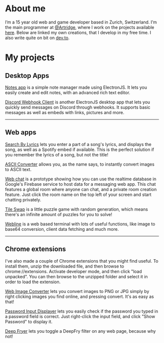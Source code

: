 # About me
I’m a 15 year old web and game developer based in Zurich, Switzerland. I’m the main programmer at [@Artridge](https://twitter.com/ArtridgeGames), where I work on the projects available [here](https://artridge.itch.io).
Below are linked my own creations, that I develop in my free time.
I also write quite on bit on [dev.to](https://dev.to/oskarcodes).

# My projects
## Desktop Apps
[Notes app](http://www.mediafire.com/file/4bxkfdjo39megu0/Notes-win32-x64.zip/file) is a simple note manager made using ElectronJS. It lets you easily create and edit notes, with an advanced rich text editor.

[Discord Webhook Client](http://www.mediafire.com/file/lfffkce3kmn5e8w/DiscordWebhookClient-win32-x64.zip/file) is another ElectronJS desktop app that lets you quickly send messages on Discord through webhooks. It supports basic messages as well as embeds with links, pictures and more.
<hr>

## Web apps
[Search By Lyrics](/search-by-lyrics) lets you enter a part of a song's lyrics, and displays the song, as well as a Spotify embed if available. This is the perfect solution if you remember the lyrics of a song, but not the title!

[ASCII Converter](/ascii-converter) allows you, as the name says, to instantly convert images to ASCII text.

[Web chat](/web-chat) is a prototype showing how you can use the realtime database in Google's Firebase service to host data for a messaging web app. This chat features a global room where anyone can chat, and a private room creation feature. Just click the room name on the top left of your screen and start chatting privately.

[Tile Swap](/tile-swap) is a little puzzle game with random generation, which means there's an infinite amount of puzzles for you to solve!

[Webline](/webline) is a web based terminal with lots of useful functions, like image to base64 conversion, client data fetching and much more.
<hr>

## Chrome extensions
I've also made a couple of Chrome extensions that you might find useful. To install them, unzip the downloaded file, and then browse to chrome://extensions. Activate developer mode, and then click "load unpacked". You can then browse to the unzipped folder and select it in order to load the extension.

[Web Image Converter](https://github.com/oskar-codes/oskar-codes.github.io/raw/master/extensions/web-image-converter.zip) lets you convert images to PNG or JPG simply by right clicking images you find online, and pressing convert. It's as easy as that!

[Password Input Displayer](https://github.com/oskar-codes/oskar-codes.github.io/raw/master/extensions/PasswordInputDisplayer.zip) lets you easily check if the password you typed in a password field is correct. Just right-click the input field, and click "Show Password" to display it.

[Deep Fryer](https://github.com/oskar-codes/oskar-codes.github.io/raw/master/extensions/deep-fryer.zip) lets you toggle a DeepFry filter on any web page, because why not!
